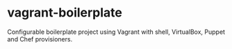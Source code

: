 # vagrant-boilerplate
Configurable boilerplate project using Vagrant with shell, VirtualBox, Puppet and Chef provisioners.
